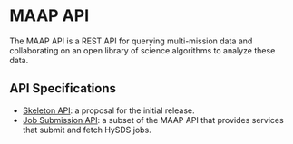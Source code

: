 # MAAP API
The MAAP API is a REST API for querying multi-mission data and collaborating on an open library of science algorithms to analyze these data. 

## API Specifications

- [Skeleton API](maap-skeleton.yaml): a proposal for the initial release.
- [Job Submission API](maap-job-submission.yaml): a subset of the MAAP API that provides services that submit and fetch HySDS jobs.

